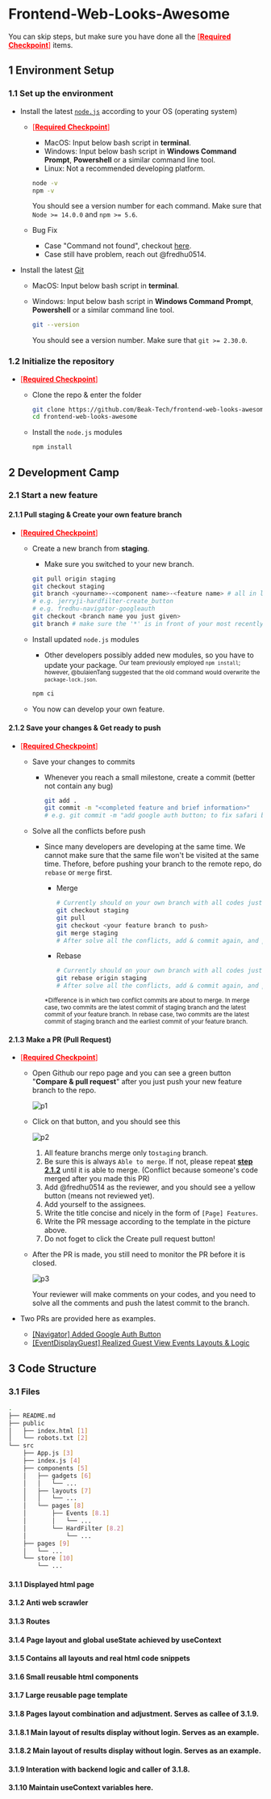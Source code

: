# Frontend-Web-Looks-Awesome

You can skip steps, but make sure you have done all the <span style="color:red">[<u>**Required Checkpoint**</u>]</span> items.

## 1 Environment Setup

### 1.1 Set up the environment

- Install the latest [`node.js`](https://nodejs.org/en/download/) according to your OS (operating system)

  - <span style="color:red">[**<u>Required Checkpoint</u>**] </span>

    - MacOS: Input below bash script in **terminal**.
    - Windows: Input below bash script in **Windows Command Prompt**, **Powershell** or a similar command line tool.
    - Linux: Not a recommended developing platform.

    ```bash
    node -v
    npm -v
    ```

    You should see a version number for each command. Make sure that `Node >= 14.0.0` and `npm >= 5.6`.

  - Bug Fix

    - Case "Command not found", checkout [here](https://stackoverflow.com/questions/27966258/nodejs-installed-without-npm).
    - Case still have problem, reach out @fredhu0514.

- Install the latest [Git](https://git-scm.com/book/en/v2/Getting-Started-Installing-Git)

  - MacOS: Input below bash script in **terminal**.

  - Windows: Input below bash script in **Windows Command Prompt**, **Powershell** or a similar command line tool.

    ``` bash
    git --version
    ```

    You should see a version number. Make sure that `git >= 2.30.0`.

### 1.2 Initialize the repository

- <span style="color:red">[**<u>Required Checkpoint</u>**] </span>

  - Clone the repo & enter the folder

    ``` bash
    git clone https://github.com/Beak-Tech/frontend-web-looks-awesome.git
    cd frontend-web-looks-awesome
    ```

  - Install the `node.js` modules

    ``` bash
    npm install
    ```

## 2 Development Camp 

### 2.1 Start a new feature

#### 2.1.1 Pull staging & Create your own feature branch

- <span style="color:red">[**<u>Required Checkpoint</u>**] </span>

  - Create a new branch from **staging**. 

    - Make sure you switched to your new branch.

    ``` bash
    git pull origin staging
    git checkout staging
    git branch <yourname>-<component name>-<feature name> # all in lowercase 
    # e.g. jerryji-hardfilter-create_button
    # e.g. fredhu-navigator-googleauth
    git checkout <branch name you just given>
    git branch # make sure the '*' is in front of your most recently created branch
    ```

  - Install updated `node.js` modules

    - Other developers possibly added new modules, so you have to update your package. <sup>Our team previously employed `npm install`; however, @bulaienTang suggested that the old command would overwrite the `package-lock.json`.</sup>

    ``` bash
    npm ci
    ```

  - You now can develop your own feature.

#### 2.1.2 Save your changes & Get ready to push

- <span style="color:red">[**<u>Required Checkpoint</u>**] </span>

  - Save your changes to commits

    - Whenever you reach a small milestone, create a commit (better not contain any bug)

      ``` bash
      git add .
      git commit -m "<completed feature and brief information>"
      # e.g. git commit -m "add google auth button; to fix safari browser hidden case"
      ```

  - Solve all the conflicts before push

    - Since many developers are developing at the same time. We cannot make sure that the same file won't be visited at the same time. Thefore, before pushing your branch to the remote repo, do `rebase` or `merge` first.

      - Merge

        ``` bash
        # Currently should on your own branch with all codes just committed
        git checkout staging
        git pull
        git checkout <your feature branch to push>
        git merge staging
        # After solve all the conflicts, add & commit again, and push to origin
        ```

      - Rebase

        ``` bash
        # Currently should on your own branch with all codes just committed
        git rebase origin staging
        # After solve all the conflicts, add & commit again, and push to origin
        ```

      <sup>*Difference is in which two conflict commits are about to merge. In merge case, two commits are the latest commit of staging branch and the latest commit of your feature branch. In rebase case, two commits are the latest commit of staging branch and the earliest commit of your feature branch. </sup>

#### 2.1.3 Make a PR (Pull Request)

- <span style="color:red">[**<u>Required Checkpoint</u>**] </span>

  - Open Github our repo page and you can see a green button "**Compare & pull request**" after you just push your new feature branch to the repo.

    ![p1](pr_drm/p1.png)

  - Click on that button, and you should see this

    ![p2](pr_drm/p2.png)

    1. All feature branchs merge only to`staging` branch.
    2. Be sure this is always `Able to merge`. If not, please repeat [**step 2.1.2**](#2.1.2-save-your-changes-&-get-ready-to-push) until it is able to merge. (Conflict because someone's code merged after you made this PR)
    3. Add @fredhu0514 as the reviewer, and you should see a yellow button (means not reviewed yet).
    4. Add yourself to the assignees.
    5. Write the title concise and nicely in the form of `[Page] Features`.
    6. Write the PR message according to the template in the picture above.
    7. Do not foget to click the Create pull request button!

  - After the PR is made, you still need to monitor the PR before it is closed.

    ![p3](pr_drm/p3.png)

    Your reviewer will make comments on your codes, and you need to solve all the comments and push the latest commit to the branch.

- Two PRs are provided here as examples.

  - [[Navigator] Added Google Auth Button](https://github.com/Beak-Tech/frontend-web-looks-awesome/pull/3)
  - [[EventDisplayGuest] Realized Guest View Events Layouts & Logic](https://github.com/Beak-Tech/frontend-web-looks-awesome/pull/2)

## 3 Code Structure

### 3.1 Files

``` bash
.
├── README.md
├── public
│   ├── index.html [1]
│   └── robots.txt [2]
└── src
    ├── App.js [3]
    ├── index.js [4]
    ├── components [5]
    │   ├── gadgets [6]
    │   │   └── ... 
    │   ├── layouts [7]
    │   │   └── ...
    │   └── pages [8]
    │       ├── Events [8.1]
    │       │   └── ...
    │       └── HardFilter [8.2]
    │           └── ...
    ├── pages [9]
    │   └── ...
    └── store [10]
        └── ...
```

#### 3.1.1 Displayed html page

#### 3.1.2 Anti web scrawler

#### 3.1.3 Routes

#### 3.1.4 Page layout and global useState achieved by useContext

#### 3.1.5 Contains all layouts and real html code snippets

#### 3.1.6 Small reusable html components

#### 3.1.7 Large reusable page template

#### 3.1.8 Pages layout combination and adjustment. Serves as callee of 3.1.9.

#### 3.1.8.1 Main layout of results display without login. Serves as an example.

#### 3.1.8.2 Main layout of results display without login. Serves as an example.

#### 3.1.9 Interation with backend logic and caller of 3.1.8.

#### 3.1.10 Maintain useContext variables here.
